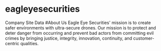 # eagleyesecurities
Company Site Data
#About Us
Eagle Eye Securities' mission is to create safer environments with ultra-secure drones. Our mission is to protect and deter danger from occurring and prevent bad actors from committing evil crimes by bringing justice, integrity, innovation, continuity, and customer-centric qualities.
